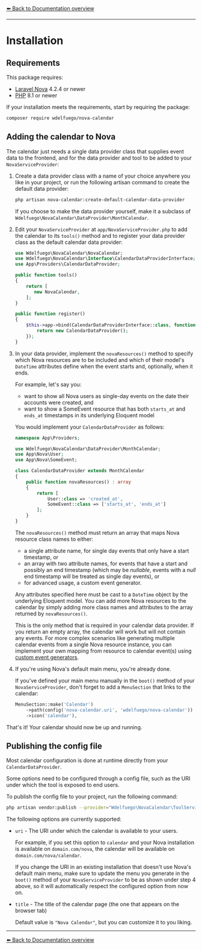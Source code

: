 [⬅️ Back to Documentation overview](/nova-calendar)

---

#  Installation

## Requirements

This package requires:

- [Laravel Nova](https://nova.laravel.com) 4.2.4 or newer
- [PHP](https://www.php.net) 8.1 or newer

If your installation meets the requirements, start by requiring the package:

```sh
composer require wdelfuego/nova-calendar
```

## Adding the calendar to Nova
The calendar just needs a single data provider class that supplies event data to the frontend, and for the data provider and tool to be added to your `NovaServiceProvider`:

1. Create a data provider class with a name of your choice anywhere you like in your project, or run the following artisan command to create the default data provider:

    ```sh
    php artisan nova-calendar:create-default-calendar-data-provider
    ```

    If you choose to make the data provider yourself, make it a subclass of `Wdelfuego\NovaCalendar\DataProvider\MonthCalendar`.

2. Edit your `NovaServiceProvider` at `app/NovaServiceProvider.php` to add the calendar to its `tools()` method and to register your data provider class as the default calendar data provider:

    ```php
    use Wdelfuego\NovaCalendar\NovaCalendar;
    use Wdelfuego\NovaCalendar\Interface\CalendarDataProviderInterface;
    use App\Providers\CalendarDataProvider;

    public function tools()
    {
        return [
           new NovaCalendar,
        ];
    }

    public function register()
    {
        $this->app->bind(CalendarDataProviderInterface::class, function($app) {
            return new CalendarDataProvider();
        });
    }
    ```

3. In your data provider, implement the `novaResources()` method to specify which Nova resources are to be included and which of their model's `DateTime` attributes define when the event starts and, optionally, when it ends. 

    For example, let's say you: 
	- want to show all Nova users as single-day events on the date their accounts were created, and
	- want to show a SomeEvent resource that has both `starts_at` and `ends_at` timestamps in its underlying Eloquent model

	You would implement your `CalendarDataProvider` as follows:

    ```php
    namespace App\Providers;

    use Wdelfuego\NovaCalendar\DataProvider\MonthCalendar;
    use App\Nova\User;
    use App\Nova\SomeEvent;

    class CalendarDataProvider extends MonthCalendar
    {
        public function novaResources() : array
        {
            return [
                User::class => 'created_at',
                SomeEvent::class => ['starts_at', 'ends_at']
            ];
        }	
    }
    ```

	The `novaResources()` method must return an array that maps Nova resource class names to either:
	- a single attribute name, for single day events that only have a start timestamp, or
	- an array with two attribute names, for events that have a start and possibly an end timestamp (which may be _nullable_, events with a _null_ end timestamp will be treated as single day events), or
	- for advanced usage, a custom event generator.
	
    Any attributes specified here must be cast to a `DateTime` object by the underlying Eloquent model. You can add more Nova resources to the calendar by simply adding more class names and attributes to the array returned by `novaResources()`.

    This is the only method that is required in your calendar data provider. If you return an empty array, the calendar will work but will not contain any events. For more complex scenarios like generating multiple calendar events from a single Nova resource instance, you can implement your own mapping from resource to calendar event(s) using [custom event generators](/nova-calendar/custom-event-generators.html).

4. If you're using Nova's default main menu, you're already done. 

    If you've defined your main menu manually in the `boot()` method of your `NovaServiceProvider`, don't forget to add a `MenuSection` that links to the calendar:

    ```php
    MenuSection::make('Calendar')
        ->path(config('nova-calendar.uri', 'wdelfuego/nova-calendar'))
        ->icon('calendar'),
    ````

That's it! Your calendar should now be up and running.


## Publishing the config file
Most calendar configuration is done at runtime directly from your `CalendarDataProvider`.

Some options need to be configured through a config file, such as the URI under which the tool is exposed to end users.

To publish the config file to your project, run the following command:
```sh
php artisan vendor:publish --provider="Wdelfuego\NovaCalendar\ToolServiceProvider" --tag="config"
```

The following options are currently supported:
- `uri` - The URI under which the calendar is available to your users. 

	For example, if you set this option to `calendar` and your Nova installation is available on `domain.com/nova`, the calendar will be available on `domain.com/nova/calendar`.
	
    If you change the URI in an existing installation that doesn't use Nova's default main menu, make sure to update the menu you generate in the `boot()` method of your `NovaServiceProvider` to be as shown under step 4 above, so it will automatically respect the configured option from now on.

- `title` - The title of the calendar page (the one that appears on the browser tab)

    Default value is `"Nova Calendar"`, but you can customize it to you liking.
---

[⬅️ Back to Documentation overview](/nova-calendar)